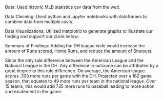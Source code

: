 Data:
Used historic MLB statistics csv data from the web.

Data Cleaning:
Used python and jupyter notebooks with dataframes to combine data from multiple csv's.

Data Visualizations:
Utilized matplotlib to generate graphs to illustrate our finding and support our claim below:

Summary of Findings:
Adding the DH league wide would increase the amount of Runs scored, Home Runs, and reduce the amount of Shutouts.

Since the only rule difference between the American League and the National League is the DH. Any difference in outcome can be attributed by a great degree to this rule difference. On average, the American league scores .303 more runs per game with the DH. Projected over a 162 game season, that equates to 49 more runs per team in the national league. Over 15 teams, this would add 735 more runs to baseball leading to more action and excitement in the game. 